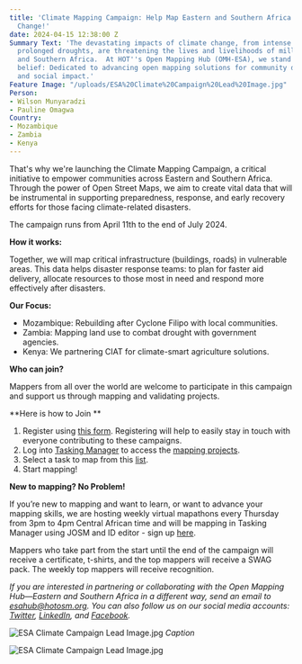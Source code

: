 ```yaml
---
title: 'Climate Mapping Campaign: Help Map Eastern and Southern Africa to Fight Climate
  Change!'
date: 2024-04-15 12:38:00 Z
Summary Text: 'The devastating impacts of climate change, from intense cyclones to
  prolonged droughts, are threatening the lives and livelihoods of millions in Eastern
  and Southern Africa.  At HOT''s Open Mapping Hub (OMH-ESA), we stand firm in our
  belief: Dedicated to advancing open mapping solutions for community development
  and social impact.'
Feature Image: "/uploads/ESA%20Climate%20Campaign%20Lead%20Image.jpg"
Person:
- Wilson Munyaradzi
- Pauline Omagwa
Country:
- Mozambique
- Zambia
- Kenya
---
```


That's why we're launching the Climate Mapping Campaign, a critical initiative to empower communities across Eastern and Southern Africa. Through the power of Open Street Maps, we aim to create vital data that will be instrumental in supporting preparedness, response, and early recovery efforts for those facing climate-related disasters.

The campaign runs from April 11th to the end of July 2024. 

**How it works:**

Together, we will map critical infrastructure (buildings, roads) in vulnerable areas. This data helps disaster response teams: to plan for faster aid delivery, allocate resources to those most in need and respond more effectively after disasters.

**Our Focus:**

* Mozambique: Rebuilding after Cyclone Filipo with local communities.
* Zambia: Mapping land use to combat drought with government agencies.
* Kenya: We partnering CIAT for climate-smart agriculture solutions.

**Who can join?**

Mappers from all over the world are welcome to participate in this campaign and support us through mapping and validating projects. 

**Here is how to Join **

1. Register using [this form](https://forms.gle/aHEdRStRNFnv6g3o8). Registering will help to easily stay in touch with everyone contributing to these campaigns.
2. Log into [Tasking Manager](https://tasks.hotosm.org/) to access the [mapping projects](https://tasks.hotosm.org/explore?campaign=OMH-ESA%20Climate%20Campaign&omitMapResults=1). 
3. Select a task to map from this [list](https://docs.google.com/spreadsheets/d/1Nd-EcQ2T5BHtu-0kIuF90uhjvxZ-KkSumcLDBdlHcqU/edit#gid=366328090).
4. Start mapping! 

**New to mapping? No Problem!**

If you’re new to mapping and want to learn, or want to advance your mapping skills, we are hosting weekly virtual mapathons every Thursday from 3pm to 4pm Central African time and will be mapping in Tasking Manager using JOSM and ID editor - sign up [here](https://docs.google.com/forms/d/e/1FAIpQLScn4rFEPeR8D0QQnuT5sMIid156amIqVL-d7XxgwzOHd3lpcA/viewform). 

Mappers who take part from the start until the end of the campaign will receive a certificate, t-shirts, and the top mappers will receive a SWAG pack. The weekly top mappers will receive recognition.

*If you are interested in partnering or collaborating with the Open Mapping Hub—Eastern and Southern Africa in a different way, send an email to esahub@hotosm.org. You can also follow us on our social media accounts: [Twitter](https://twitter.com/openmapping_esa), [LinkedIn](https://www.linkedin.com/showcase/the-open-mapping-hub-eastern-and-southern-africa/), and [Facebook](https://www.facebook.com/openmapping.esa).*

![ESA Climate Campaign Lead Image.jpg](/uploads/ESA%20Climate%20Campaign%20Lead%20Image.jpg)
*Caption*


![ESA Climate Campaign Lead Image.jpg](/uploads/ESA%20Climate%20Campaign%20Lead%20Image.jpg)
